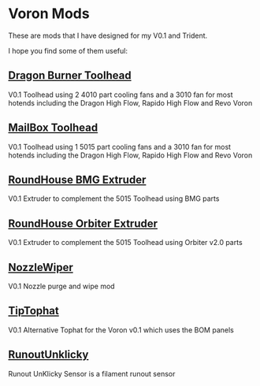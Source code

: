 # Voron Mods

These are mods that I have designed for my V0.1 and Trident.

I hope you find some of them useful:

## [Dragon Burner Toolhead](V0/Dragon_Burner)
V0.1 Toolhead using 2 4010 part cooling fans and a 3010 fan for most hotends including the Dragon High Flow, Rapido High Flow and Revo Voron

## [MailBox Toolhead](V0/5015_Toolhead)
V0.1 Toolhead using 1 5015 part cooling fans and a 3010 fan for most hotends including the Dragon High Flow, Rapido High Flow and Revo Voron

## [RoundHouse BMG Extruder](general/RoundHouse)
V0.1 Extruder to complement the 5015 Toolhead using BMG parts

## [RoundHouse Orbiter Extruder](general/RoundOHouse)
V0.1 Extruder to complement the 5015 Toolhead using Orbiter v2.0 parts

## [NozzleWiper](V0/NozzleWiper)
V0.1 Nozzle purge and wipe mod

## [TipTophat](V0/TipTophat)
V0.1 Alternative Tophat for the Voron v0.1 which uses the BOM panels

## [RunoutUnklicky](general/RunoutUnklicky)
Runout UnKlicky Sensor is a filament runout sensor
